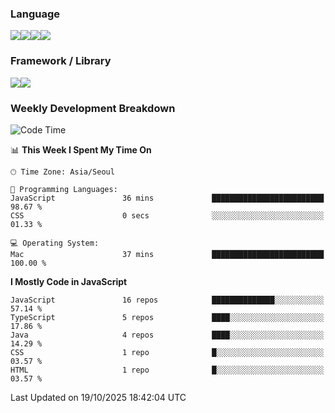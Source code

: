 ### Language
<img src="https://img.shields.io/badge/JavaScript-F7DF1E?style=flat&logo=javascript&logoColor=white" /><img src="https://img.shields.io/badge/TypeScript-3178C6?style=flat&logo=typescript&logoColor=white" /><img src="https://img.shields.io/badge/HTML5-E34F26?style=flat&logo=html5&logoColor=white" /><img src="https://img.shields.io/badge/CSS3-1572B6?style=flat&logo=css3&logoColor=white" />

### Framework / Library
<img src="https://img.shields.io/badge/React-61DAFB?style=flat&logo=react&logoColor=white" /><img src="https://img.shields.io/badge/Next.js-000000?style=flat&logo=nextdotjs&logoColor=white" />

### Weekly Development Breakdown
<!--START_SECTION:waka-->
![Code Time](http://img.shields.io/badge/Code%20Time-390%20hrs%2030%20mins-blue)

📊 **This Week I Spent My Time On** 

```text
🕑︎ Time Zone: Asia/Seoul

💬 Programming Languages: 
JavaScript               36 mins             █████████████████████████   98.67 % 
CSS                      0 secs              ░░░░░░░░░░░░░░░░░░░░░░░░░   01.33 % 

💻 Operating System: 
Mac                      37 mins             █████████████████████████   100.00 % 
```

**I Mostly Code in JavaScript** 

```text
JavaScript               16 repos            ██████████████░░░░░░░░░░░   57.14 % 
TypeScript               5 repos             ████░░░░░░░░░░░░░░░░░░░░░   17.86 % 
Java                     4 repos             ████░░░░░░░░░░░░░░░░░░░░░   14.29 % 
CSS                      1 repo              █░░░░░░░░░░░░░░░░░░░░░░░░   03.57 % 
HTML                     1 repo              █░░░░░░░░░░░░░░░░░░░░░░░░   03.57 % 
```




 Last Updated on 19/10/2025 18:42:04 UTC
<!--END_SECTION:waka-->



